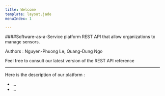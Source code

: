 ```yaml
---
title: Welcome
template: layout.jade
menuIndex: 1

---
```


####Software-as-a-Service platform REST API that allow organizations to manage sensors.

Authors : Nguyen-Phuong Le, Quang-Dung Ngo

Feel free to consult our latest version of the REST API reference

---

Here is the description of our platform :

- ...
- ...



<!-- Comment block
You're browsing the static site that was generated by [apidoc-seed][gh-repo].
This is the landing page and its source code can be found [here][gh-landing]. 

There are a few more sections, which correspond to sub folders in the `src` 
folder, notably the [API documentation](/api), but also a [blog](/blog) and a
[support page](/support).


<private>

If you compile your documentation with the `\--private=true` flag, blocks like
this are visible. To learn more about protecting content, check out the 
[How-To][howto-private].

</private>


[gh-landing]: https://github.com/lotaris/apidoc-seed/blob/master/src/index.md
[gh-repo]: https://github.com/lotaris/apidoc-seed
[howto-private]: /howto/private-content
-->